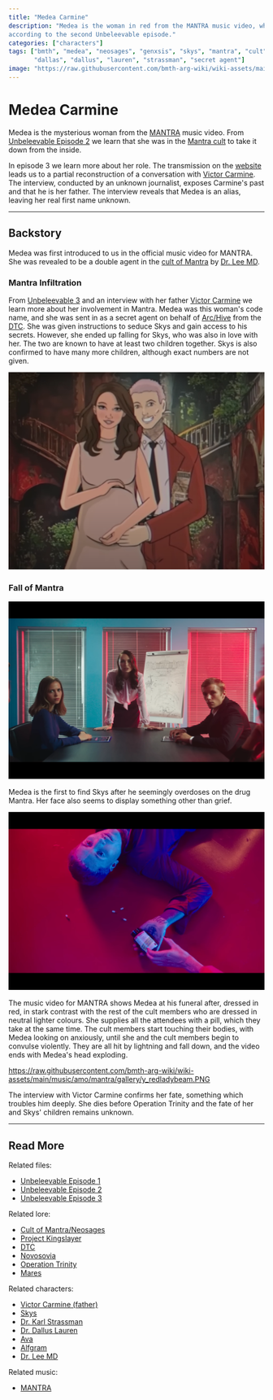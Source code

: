 ```yaml
---
title: "Medea Carmine"
description: "Medea is the woman in red from the MANTRA music video, where she tries to bring down the cult from the inside 
according to the second Unbeleevable episode."
categories: ["characters"]
tags: ["bmth", "medea", "neosages", "genxsis", "skys", "mantra", "cult", "nex gen", "arc/hive", "operation", "trinity", 
       "dallas", "dallus", "lauren", "strassman", "secret agent"]
image: "https://raw.githubusercontent.com/bmth-arg-wiki/wiki-assets/main/characters/medea/medea-300x300.png"
---
```


# Medea Carmine

Medea is the mysterious woman from the [MANTRA](../music/amo-mantra) music video. From [Unbeleevable Episode 2](../for-sof/unbeleevable2) 
we learn that she was in the [Mantra cult](../lore/mantra) to take it down from the inside. 

In episode 3 we learn more about her role. The transmission on the [website](../website/website) leads us to a partial 
reconstruction of a conversation with [Victor Carmine](victor-carmine). The interview, conducted by an unknown journalist, 
exposes Carmine's past and that he is her father. The interview reveals that Medea is an alias, leaving her real first 
name unknown.

***

## Backstory

Medea was first introduced to us in the official music video for MANTRA. She was revealed to be a double agent 
in the [cult of Mantra](../lore/mantra) by [Dr. Lee MD](lee-md).

### Mantra Infiltration

From [Unbeleevable 3](../for-sof/unbeleevable3) and an interview with her father [Victor Carmine](victor-carmine) 
we learn more about her involvement in Mantra. Medea was this woman's code name, and she was sent in as a secret agent 
on behalf of [Arc/Hive](../lore/archive) from the [DTC](../lore/dtc). She was given instructions to seduce Skys and 
gain access to his secrets. However, she ended up falling for Skys, who was also in love with her. The two are known to 
have at least two children together. Skys is also confirmed to have many more children, although exact numbers are not given.

![Skys & Medea (pregnant)](https://raw.githubusercontent.com/bmth-arg-wiki/wiki-assets/refs/heads/main/characters/medea/unbeleevable-pregnant.png)

### Fall of Mantra

![Mantra screenshot featuring Medea in an office](https://raw.githubusercontent.com/bmth-arg-wiki/wiki-assets/main/music/amo/mantra/gallery/d_realestate.PNG)

Medea is the first to find Skys after he seemingly overdoses on the drug Mantra. Her face also seems to display 
something other than grief.

![Skys being found dead by Medea in Mantra](https://raw.githubusercontent.com/bmth-arg-wiki/wiki-assets/main/music/amo/mantra/gallery/v_skyspills.PNG)

The music video for MANTRA shows Medea at his funeral after, dressed in red, in stark contrast with the rest of the cult members who 
are dressed in neutral lighter colours. She supplies all the attendees with a pill, which they take at the same time. 
The cult members start touching their bodies, with Medea looking on anxiously, until she and the cult members begin 
to convulse violently. They are all hit by lightning and fall down, and the video ends with Medea's head exploding.

https://raw.githubusercontent.com/bmth-arg-wiki/wiki-assets/main/music/amo/mantra/gallery/y_redladybeam.PNG

The interview with Victor Carmine confirms her fate, something which troubles him deeply. She dies before Operation Trinity 
and the fate of her and Skys' children remains unknown.

***

## Read More

Related files:

- [Unbeleevable Episode 1](../for-sof/unbeleevable)
- [Unbeleevable Episode 2](../for-sof/unbeleevable2)
- [Unbeleevable Episode 3](../for-sof/unbeleevable3)

Related lore:

- [Cult of Mantra/Neosages](../lore/mantra)
- [Project Kingslayer](../lore/incident-kingslayer)
- [DTC](../lore/dtc)
- [Novosovia](../lore/novosovia)
- [Operation Trinity](../lore/operation-trinity)
- [Mares](../lore/mares)

Related characters:

- [Victor Carmine (father)](victor-carmine)
- [Skys](skys)
- [Dr. Karl Strassman](strassman)
- [Dr. Dallus Lauren](dallus-lauren)
- [Ava](ava)
- [Alfgram](alfgram)
- [Dr. Lee MD](lee-md)

Related music:

- [MANTRA](../music/amo-mantra)